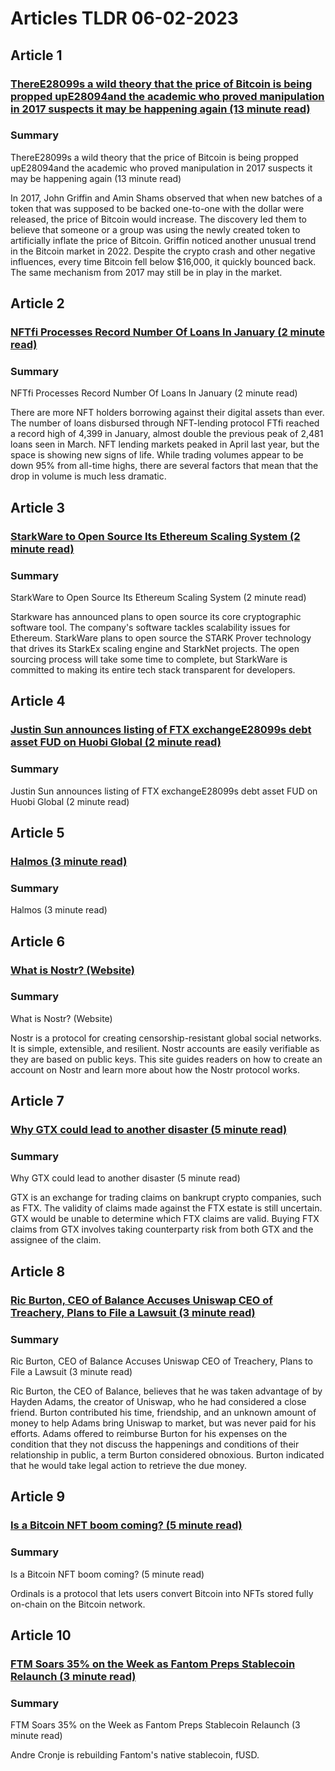 # Articles TLDR  06-02-2023

## Article 1
### [ThereE28099s a wild theory that the price of Bitcoin is being propped upE28094and the academic who proved manipulation in 2017 suspects it may be happening again (13 minute read)](https://tldr.tech)
### Summary 
 ThereE28099s a wild theory that the price of Bitcoin is being propped upE28094and the academic who proved manipulation in 2017 suspects it may be happening again (13 minute read)

In 2017, John Griffin and Amin Shams observed that when new batches of a token that was supposed to be backed one-to-one with the dollar were released, the price of Bitcoin would increase. The discovery led them to believe that someone or a group was using the newly created token to artificially inflate the price of Bitcoin. Griffin noticed another unusual trend in the Bitcoin market in 2022. Despite the crypto crash and other negative influences, every time Bitcoin fell below $16,000, it quickly bounced back. The same mechanism from 2017 may still be in play in the market.

## Article 2
### [NFTfi Processes Record Number Of Loans In January (2 minute read)](https://tldr.tech)
### Summary 
 NFTfi Processes Record Number Of Loans In January (2 minute read)

There are more NFT holders borrowing against their digital assets than ever. The number of loans disbursed through NFT-lending protocol FTfi reached a record high of 4,399 in January, almost double the previous peak of 2,481 loans seen in March. NFT lending markets peaked in April last year, but the space is showing new signs of life. While trading volumes appear to be down 95% from all-time highs, there are several factors that mean that the drop in volume is much less dramatic.

## Article 3
### [StarkWare to Open Source Its Ethereum Scaling System (2 minute read)](https://tldr.tech)
### Summary 
 StarkWare to Open Source Its Ethereum Scaling System (2 minute read)

Starkware has announced plans to open source its core cryptographic software tool. The company's software tackles scalability issues for Ethereum. StarkWare plans to open source the STARK Prover technology that drives its StarkEx scaling engine and StarkNet projects. The open sourcing process will take some time to complete, but StarkWare is committed to making its entire tech stack transparent for developers.

## Article 4
### [Justin Sun announces listing of FTX exchangeE28099s debt asset FUD on Huobi Global (2 minute read)](https://tldr.tech)
### Summary 
 <span>Justin Sun announces listing of FTX exchangeE28099s debt asset FUD on Huobi Global (2 minute read)

## Article 5
### [Halmos (3 minute read)](https://tldr.tech)
### Summary 
 Halmos (3 minute read)

## Article 6
### [What is Nostr? (Website)](https://tldr.tech)
### Summary 
 What is Nostr? (Website)

Nostr is a protocol for creating censorship-resistant global social networks. It is simple, extensible, and resilient. Nostr accounts are easily verifiable as they are based on public keys. This site guides readers on how to create an account on Nostr and learn more about how the Nostr protocol works.

## Article 7
### [Why GTX could lead to another disaster (5 minute read)](https://tldr.tech)
### Summary 
 Why GTX could lead to another disaster (5 minute read)</span>

GTX is an exchange for trading claims on bankrupt crypto companies, such as FTX. The validity of claims made against the FTX estate is still uncertain. GTX would be unable to determine which FTX claims are valid. Buying FTX claims from GTX involves taking counterparty risk from both GTX and the assignee of the claim.

## Article 8
### [Ric Burton, CEO of Balance Accuses Uniswap CEO of Treachery, Plans to File a Lawsuit (3 minute read)](https://tldr.tech)
### Summary 
 Ric Burton, CEO of Balance Accuses Uniswap CEO of Treachery, Plans to File a Lawsuit (3 minute read)

Ric Burton, the CEO of Balance, believes that he was taken advantage of by Hayden Adams, the creator of Uniswap, who he had considered a close friend. Burton contributed his time, friendship, and an unknown amount of money to help Adams bring Uniswap to market, but was never paid for his efforts. Adams offered to reimburse Burton for his expenses on the condition that they not discuss the happenings and conditions of their relationship in public, a term Burton considered obnoxious. Burton indicated that he would take legal action to retrieve the due money.

## Article 9
### [Is a Bitcoin NFT boom coming? (5 minute read)](https://tldr.tech)
### Summary 
 Is a Bitcoin NFT boom coming? (5 minute read)

Ordinals is a protocol that lets users convert Bitcoin into NFTs stored fully on-chain on the Bitcoin network.

## Article 10
### [FTM Soars 35% on the Week as Fantom Preps Stablecoin Relaunch (3 minute read)](https://tldr.tech)
### Summary 
 FTM Soars 35% on the Week as Fantom Preps Stablecoin Relaunch (3 minute read)

Andre Cronje is rebuilding Fantom's native stablecoin, fUSD.


